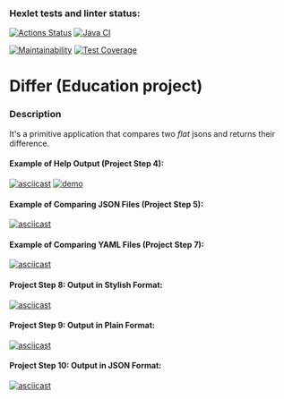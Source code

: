 ### Hexlet tests and linter status:
[![Actions Status](https://github.com/MrMikki-boop/java-project-71/workflows/hexlet-check/badge.svg)](https://github.com/MrMikki-boop/java-project-71/actions)
[![Java CI](https://github.com/MrMikki-boop/java-project-71/actions/workflows/main.yml/badge.svg)](https://github.com/MrMikki-boop/java-project-71/actions/workflows/main.yml)

[![Maintainability](https://api.codeclimate.com/v1/badges/e405cb516ba1e2a051a4/maintainability)](https://codeclimate.com/github/MrMikki-boop/java-project-712/maintainability)
[![Test Coverage](https://api.codeclimate.com/v1/badges/e405cb516ba1e2a051a4/test_coverage)](https://codeclimate.com/github/MrMikki-boop/java-project-712/test_coverage)
# Differ (Education project)

### Description
It's a primitive application that compares two *flat* jsons and returns their difference.

#### Example of Help Output (Project Step 4):
[![asciicast](https://asciinema.org/a/608481.svg)](https://asciinema.org/a/608481)
[![demo](https://asciinema.org/a/608481.svg)](https://asciinema.org/a/608481)

#### Example of Comparing JSON Files (Project Step 5):
[![asciicast](https://asciinema.org/a/608484.svg)](https://asciinema.org/a/608484)

#### Example of Comparing YAML Files (Project Step 7):
[![asciicast](https://asciinema.org/a/608485.svg)](https://asciinema.org/a/608485)

#### Project Step 8: Output in Stylish Format:
[![asciicast](https://asciinema.org/a/608486.svg)](https://asciinema.org/a/608486)

#### Project Step 9: Output in Plain Format:
[![asciicast](https://asciinema.org/a/608487.svg)](https://asciinema.org/a/608487)

#### Project Step 10: Output in JSON Format:
[![asciicast](https://asciinema.org/a/608488.svg)](https://asciinema.org/a/608488)

